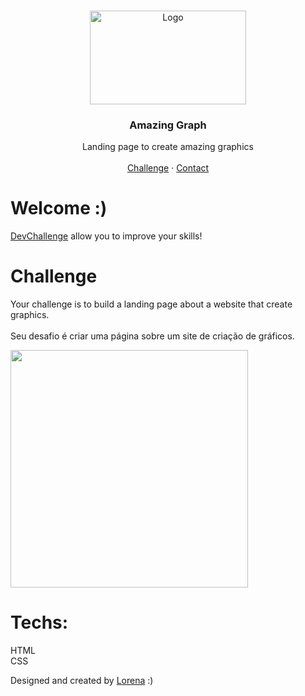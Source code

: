 <br />
<p align="center">
  <a href="http://www.freepik.com">
    <img src="https://trello-attachments.s3.amazonaws.com/590fa896d2d25e50583de620/874x512/2bc76fc9373587c9d5ca571d19530719/4435_1.png" alt="Logo" width="250" height="150">
  </a>

  <h3 align="center">Amazing Graph</h3>

  <p align="center">
    Landing page to create amazing graphics
       <br />
    <br />
    <a href="https://github.com/Lorenalgm/AmazingGraph">Challenge</a>
    ·
    <a href="https://www.linkedin.com/in/lorenagmontes/">Contact</a>
  </p>
</p>



# Welcome :)
<a href="https://devchallenge.now.sh/"> DevChallenge</a> allow you to improve your skills!

# Challenge
Your challenge is to build a landing page about a website that create graphics.<br><br>
Seu desafio é criar uma página sobre um site de criação de gráficos.

<img src="https://trello-attachments.s3.amazonaws.com/590fa7f5a8ab015d0cf88052/590fa896d2d25e50583de620/cb82a7069f698bde3bafb4ea20316951/mockuper_(1)_(1).png" width="380" height="380">

# Techs: 
HTML<br>
CSS



Designed and created by  <a href="https://github.com/Lorenalgm">Lorena</a> :)
